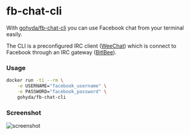 # fb-chat-cli

With [gohyda/fb-chat-cli](https://hub.docker.com/r/gohyda/fb-chat-cli/) you can use Facebook chat from your terminal easily.

The CLI is a preconfigured IRC client ([WeeChat](https://weechat.org/)) which is connect to Facebook through an IRC gateway ([BitlBee](https://www.bitlbee.org/)).

### Usage
```sh
docker run -ti --rm \
    -e USERNAME="facebook_username" \
    -e PASSWORD="facebook_password" \
    gohyda/fb-chat-cli
```

### Screenshot
![screenshot](https://raw.githubusercontent.com/gohyda/fb-chat-cli/master/screenshot.png)
